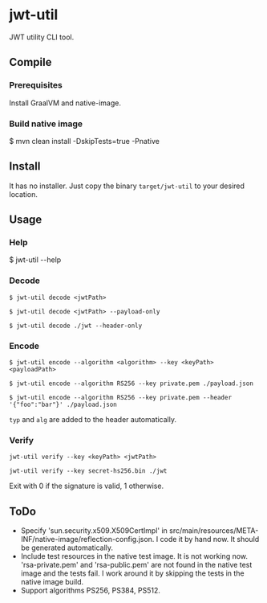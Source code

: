 # jwt-util
JWT utility CLI tool.

## Compile

### Prerequisites

Install GraalVM and native-image.

### Build native image

$ mvn clean install -DskipTests=true -Pnative

## Install

It has no installer. Just copy the binary `target/jwt-util` to your desired location.

## Usage

### Help

$ jwt-util --help

### Decode

```
$ jwt-util decode <jwtPath>

$ jwt-util decode <jwtPath> --payload-only

$ jwt-util decode ./jwt --header-only
```

### Encode

```
$ jwt-util encode --algorithm <algorithm> --key <keyPath> <payloadPath>

$ jwt-util encode --algorithm RS256 --key private.pem ./payload.json

$ jwt-util encode --algorithm RS256 --key private.pem --header '{"foo":"bar"}' ./payload.json
```
`typ` and `alg` are added to the header automatically.


### Verify

```
jwt-util verify --key <keyPath> <jwtPath>

jwt-util verify --key secret-hs256.bin ./jwt
```
Exit with 0 if the signature is valid, 1 otherwise.

## ToDo

- Specify 'sun.security.x509.X509CertImpl' in src/main/resources/META-INF/native-image/reflection-config.json. I code it by hand now. It should be generated automatically.
- Include test resources in the native test image. It is not working now. 'rsa-private.pem' and 'rsa-public.pem' are not found in the native test image and the tests fail. I work around it by skipping the tests in the native image build.
- Support algorithms PS256, PS384, PS512.
